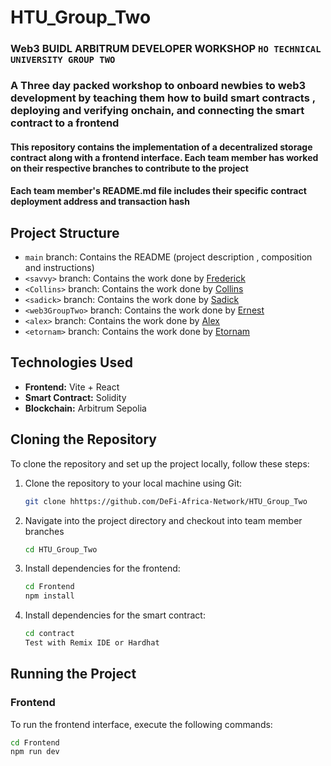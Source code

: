 # HTU_Group_Two


### Web3 BUIDL ARBITRUM DEVELOPER WORKSHOP `HO TECHNICAL UNIVERSITY GROUP TWO` 
### A Three day packed workshop to onboard newbies to web3 development by teaching them how to build  smart contracts , deploying and verifying onchain, and connecting the smart contract to a frontend 

#### This repository contains the implementation of a decentralized storage contract along with a frontend interface. Each team member has worked on their respective branches to contribute to the project


#### Each team member's README.md file includes their specific contract deployment address  and transaction hash 

## Project Structure

- `main` branch: Contains the README (project description , composition  and instructions)
- `<savvy>` branch: Contains the work done by [Frederick](https://github.com/1alsavvy)
- `<Collins>` branch: Contains the work done by [Collins](https://github.com/CollinsWoelinam)
- `<sadick>` branch: Contains the work done by [Sadick](https://github.com/Sadick14)
- `<web3GroupTwo>` branch: Contains the work done by [Ernest](https://github.com/Akoto-Ernest)
- `<alex>` branch: Contains the work done by [Alex](https://github.com/Zormelo-Alex)
- `<etornam>` branch: Contains the work done by [Etornam](https://github.com/etornamGrives)
  

## Technologies Used

- **Frontend:** Vite + React
- **Smart Contract:** Solidity
- **Blockchain:**  Arbitrum Sepolia

## Cloning the Repository

To clone the repository and set up the project locally, follow these steps:

1. Clone the repository to your local machine using Git:

    ```bash
    git clone hhttps://github.com/DeFi-Africa-Network/HTU_Group_Two
    ```

2. Navigate into the project directory and checkout into team member branches

    ```bash
    cd HTU_Group_Two
    ```

3. Install dependencies for the frontend:

    ```bash
    cd Frontend
    npm install
    ```

4. Install dependencies for the smart contract:

    ```bash
    cd contract 
    Test with Remix IDE or Hardhat
    ```

## Running the Project

### Frontend

To run the frontend interface, execute the following commands:

```bash
cd Frontend
npm run dev
